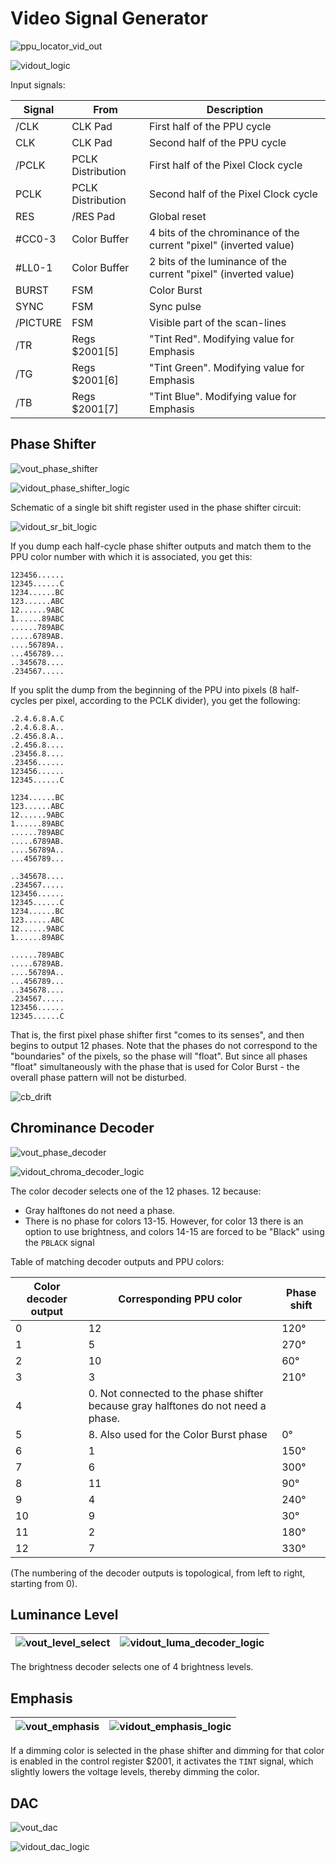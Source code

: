# Video Signal Generator

![ppu_locator_vid_out](/BreakingNESWiki/imgstore/ppu/ppu_locator_vid_out.jpg)

![vidout_logic](/BreakingNESWiki/imgstore/ppu/vidout_logic.jpg)

Input signals:

|Signal|From|Description|
|---|---|---|
|/CLK|CLK Pad|First half of the PPU cycle|
|CLK|CLK Pad|Second half of the PPU cycle|
|/PCLK|PCLK Distribution|First half of the Pixel Clock cycle|
|PCLK|PCLK Distribution|Second half of the Pixel Clock cycle|
|RES|/RES Pad|Global reset|
|#CC0-3|Color Buffer|4 bits of the chrominance of the current "pixel" (inverted value)|
|#LL0-1|Color Buffer|2 bits of the luminance of the current "pixel" (inverted value)|
|BURST|FSM|Color Burst|
|SYNC|FSM|Sync pulse|
|/PICTURE|FSM|Visible part of the scan-lines|
|/TR|Regs $2001\[5\]|"Tint Red". Modifying value for Emphasis|
|/TG|Regs $2001\[6\]|"Tint Green". Modifying value for Emphasis|
|/TB|Regs $2001\[7\]|"Tint Blue". Modifying value for Emphasis|

## Phase Shifter

![vout_phase_shifter](/BreakingNESWiki/imgstore/ppu/vout_phase_shifter.jpg)

![vidout_phase_shifter_logic](/BreakingNESWiki/imgstore/ppu/vidout_phase_shifter_logic.jpg)

Schematic of a single bit shift register used in the phase shifter circuit:

![vidout_sr_bit_logic](/BreakingNESWiki/imgstore/ppu/vidout_sr_bit_logic.jpg)

If you dump each half-cycle phase shifter outputs and match them to the PPU color number with which it is associated, you get this:

```
123456......
12345......C
1234......BC
123......ABC
12......9ABC
1......89ABC
......789ABC
.....6789AB.
....56789A..
...456789...
..345678....
.234567.....
```

If you split the dump from the beginning of the PPU into pixels (8 half-cycles per pixel, according to the PCLK divider), you get the following:

```
.2.4.6.8.A.C
.2.4.6.8.A..
.2.456.8.A..
.2.456.8....
.23456.8....
.23456......
123456......
12345......C

1234......BC
123......ABC
12......9ABC
1......89ABC
......789ABC
.....6789AB.
....56789A..
...456789...

..345678....
.234567.....
123456......
12345......C
1234......BC
123......ABC
12......9ABC
1......89ABC

......789ABC
.....6789AB.
....56789A..
...456789...
..345678....
.234567.....
123456......
12345......C
```

That is, the first pixel phase shifter first "comes to its senses", and then begins to output 12 phases. Note that the phases do not correspond to the "boundaries" of the pixels, so the phase will "float". But since all phases "float" simultaneously with the phase that is used for Color Burst - the overall phase pattern will not be disturbed.

![cb_drift](/BreakingNESWiki/imgstore/ppu/cb_drift.png)

## Chrominance Decoder

![vout_phase_decoder](/BreakingNESWiki/imgstore/ppu/vout_phase_decoder.jpg)

![vidout_chroma_decoder_logic](/BreakingNESWiki/imgstore/ppu/vidout_chroma_decoder_logic.jpg)

The color decoder selects one of the 12 phases. 12 because:
- Gray halftones do not need a phase.
- There is no phase for colors 13-15. However, for color 13 there is an option to use brightness, and colors 14-15 are forced to be "Black" using the `PBLACK` signal

Table of matching decoder outputs and PPU colors:

|Color decoder output|Corresponding PPU color|Phase shift|
|---|---|---|
|0|12|120°|
|1|5|270°|
|2|10|60°|
|3|3|210°|
|4|0. Not connected to the phase shifter because gray halftones do not need a phase.| |
|5|8. Also used for the Color Burst phase|0°|
|6|1|150°|
|7|6|300°|
|8|11|90°|
|9|4|240°|
|10|9|30°|
|11|2|180°|
|12|7|330°|

(The numbering of the decoder outputs is topological, from left to right, starting from 0).

## Luminance Level

|![vout_level_select](/BreakingNESWiki/imgstore/ppu/vout_level_select.jpg)|![vidout_luma_decoder_logic](/BreakingNESWiki/imgstore/ppu/vidout_luma_decoder_logic.jpg)|
|---|---|

The brightness decoder selects one of 4 brightness levels.

## Emphasis

|![vout_emphasis](/BreakingNESWiki/imgstore/ppu/vout_emphasis.jpg)|![vidout_emphasis_logic](/BreakingNESWiki/imgstore/ppu/vidout_emphasis_logic.jpg)|
|---|---|

If a dimming color is selected in the phase shifter and dimming for that color is enabled in the control register $2001, it activates the `TINT` signal, which slightly lowers the voltage levels, thereby dimming the color.

## DAC

![vout_dac](/BreakingNESWiki/imgstore/ppu/vout_dac.jpg)

![vidout_dac_logic](/BreakingNESWiki/imgstore/ppu/vidout_dac_logic.jpg)
